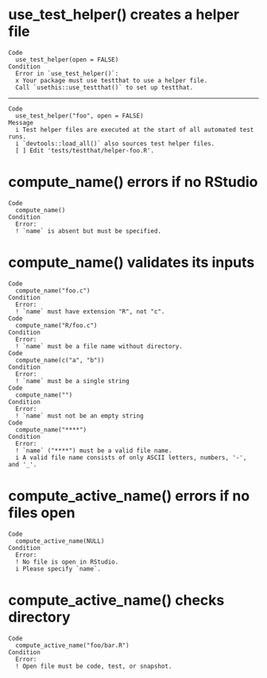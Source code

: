 # use_test_helper() creates a helper file

    Code
      use_test_helper(open = FALSE)
    Condition
      Error in `use_test_helper()`:
      x Your package must use testthat to use a helper file.
      Call `usethis::use_testthat()` to set up testthat.

---

    Code
      use_test_helper("foo", open = FALSE)
    Message
      i Test helper files are executed at the start of all automated test runs.
      i `devtools::load_all()` also sources test helper files.
      [ ] Edit 'tests/testthat/helper-foo.R'.

# compute_name() errors if no RStudio

    Code
      compute_name()
    Condition
      Error:
      ! `name` is absent but must be specified.

# compute_name() validates its inputs

    Code
      compute_name("foo.c")
    Condition
      Error:
      ! `name` must have extension "R", not "c".
    Code
      compute_name("R/foo.c")
    Condition
      Error:
      ! `name` must be a file name without directory.
    Code
      compute_name(c("a", "b"))
    Condition
      Error:
      ! `name` must be a single string
    Code
      compute_name("")
    Condition
      Error:
      ! `name` must not be an empty string
    Code
      compute_name("****")
    Condition
      Error:
      ! `name` ("****") must be a valid file name.
      i A valid file name consists of only ASCII letters, numbers, '-', and '_'.

# compute_active_name() errors if no files open

    Code
      compute_active_name(NULL)
    Condition
      Error:
      ! No file is open in RStudio.
      i Please specify `name`.

# compute_active_name() checks directory

    Code
      compute_active_name("foo/bar.R")
    Condition
      Error:
      ! Open file must be code, test, or snapshot.

